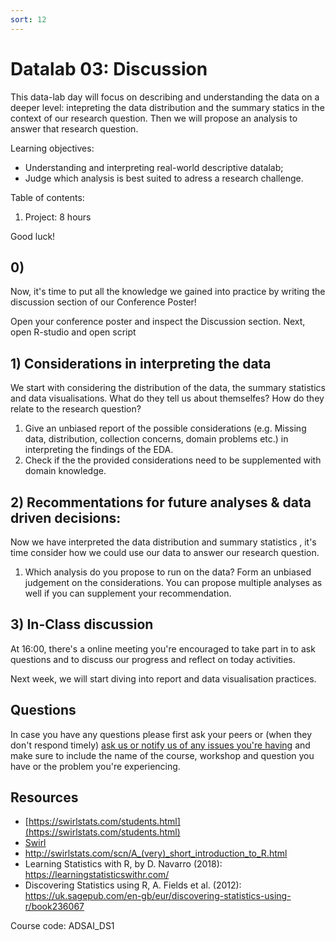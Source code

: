 ```yaml
---
sort: 12
---
```


# Datalab 03: Discussion

This data-lab day will focus on describing and understanding the data on a deeper level: intepreting the data distribution and the summary statics in the context of our research question. Then we will propose an analysis to answer that research question.

Learning objectives:
- Understanding and interpreting real-world descriptive datalab;
- Judge which analysis is best suited to adress a research challenge.

Table of contents:
1. Project: 8 hours

Good luck!


## 0)
Now, it's time to put all the knowledge we gained into practice by writing the discussion section of our Conference Poster!

Open your conference poster and inspect the Discussion section. Next, open R-studio and open script


## 1) Considerations in interpreting the data
We start with considering the distribution of the data, the summary statistics and data visualisations. What do they tell us about themselfes? How do they relate to the research question?
1. Give an unbiased report of the possible considerations (e.g. Missing data, distribution, collection concerns, domain problems etc.) in interpreting the findings of the EDA.
2. Check if the the provided considerations need to be supplemented with domain knowledge.

## 2) Recommentations for future analyses & data driven decisions:
Now we have interpreted the data distribution and summary statistics , it's time consider how we could use our data to answer our research question.
1. Which analysis do you propose to run on the data? Form an unbiased judgement on the considerations. You can propose multiple analyses as well if you can supplement your recommendation.

## 3) In-Class discussion
At 16:00, there's a online meeting you're encouraged to take part in to ask questions and to discuss our progress and reflect on today activities.

Next week, we will start diving into report and data visualisation practices.

## Questions
In case you have any questions please first ask your peers or (when they don't respond timely) [ask us or notify us of any issues you're having](https://github.com/BredaUniversity/AAI-DM/issues/new) and make sure to include the name of the course, workshop and question you have or the problem you're experiencing.

## Resources
- [https://swirlstats.com/students.html](https://swirlstats.com/students.html)
- [Swirl](https://swirlstats.com/help.html)
- http://swirlstats.com/scn/A_(very)_short_introduction_to_R.html
- Learning Statistics with R, by D. Navarro (2018):  https://learningstatisticswithr.com/  
- Discovering Statistics using R, A. Fields et al. (2012): https://uk.sagepub.com/en-gb/eur/discovering-statistics-using-r/book236067  

Course code: ADSAI_DS1
